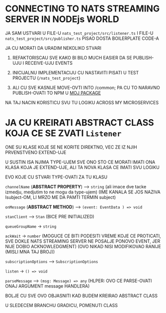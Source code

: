 # CONNECTING TO NATS STREAMING SERVER IN NODEjs WORLD

JA SAM USTVARI U FILE-U `nats_test_project/src/listener.ts` I FILE-U `nats_test_project/src/publisher.ts` PISAO DOSTA BOILERPLATE CODE-A

JA CU MORATI DA URADIM NEKOLIKO STVARI

1. REFAKTORISCAU SVE KAKO BI BILO MUCH EASIER DA SE PUBLISH-UJU I RECEIVE-UJU EVENTS

2. INICIJALNU IMPLEMENTACIJU CU NASTAVITI PISATI U TEST PROJECTU (`/nats_test_project`)

3. ALI CU SVE KASNIJE MOVE-OVTI INTO /common; PA CU TO NARAVNO PUBLISH-OVATI TO NPM U [MOJ PACKAGE](https://www.npmjs.com/package/@ramicktick/common)

NA TAJ NACIN KORISTICU SVU TU LOGIKU ACROSS MY MICROSERVICES

# JA CU KREIRATI ABSTRACT CLASS KOJA CE SE ZVATI `Listener`

ONE SU KLASE KOJE SE NE KORITE DIREKTNO, VEC ZE IZ NJIH PRVENSTVENO EXTEND-UJE

U SUSTIN ISA NJIMA TYPE-UJEM SVE ONO STO CE MORATI IMATI ONA KLASA KOJA JE EXTEND-UJE, ALI TA NOVA KLASA CE IMATI SVU LOGIKU

EVO KOJE CU STVARI TYPE-OVATI ZA TU KLASU

`channelName` (**ABSTRACT PROPERTY**) --> `string` (ali imace dve tacke izmedju, medjutim to ne mogu da type-ujem) (IME KANALA SE JOS NAZIVA Isubject-OM, LI MRZO ME DA PAMTI TERMIN subject)

`onMessage` (**ABSTRACT METHOD**) --> `(event: EventData ) => void`

`stanClient` --> `Stan` (BICE PRE INITIALIZED)

`queueGroupName` -> `string`

`ackWait` -> `number` (MOGUCE CE BITI PODESITI VREME KOJE CE PROTICATI, SVE DOKLE NATS STREAMING SERVER NE POSALJE PONOVO EVENT, JER NIJE DOBIO ACKNOWLEDGMENT) (OVO NIKAD NISI MODIFIKOVAO RANIJE (MISLI MNA TAJ BROJ))

`subscriptionOptions` --> `SubscriptionOptions`

`listen` -> `() => void`

`parseMessage` --> `(msg: Message) => any` (HLPER: OVO CE PARSE-OVATI ONAJ ARGUMENT message HANDLERA)

BOLJE CU SVE OVO OBJASNITI KAD BUDEM KREIRAO ABSTRACT CLASS

U SLEDECEM BRANCHU GRADICU, POMENUTI CLASS

